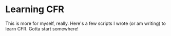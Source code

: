 # Learning CFR

This is more for myself, really. Here's a few scripts I wrote (or am writing) to learn CFR. Gotta start somewhere!